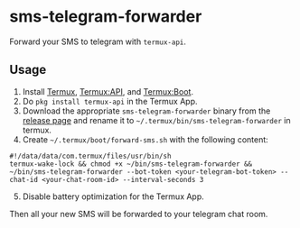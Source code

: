 # sms-telegram-forwarder

Forward your SMS to telegram with `termux-api`.

## Usage

1. Install [Termux](https://f-droid.org/en/packages/com.termux/), [Termux:API](https://f-droid.org/en/packages/com.termux.api), and [Termux:Boot](https://f-droid.org/en/packages/com.termux.boot/).
2. Do `pkg install termux-api` in the Termux App.
3. Download the appropriate `sms-telegram-forwarder` binary from the [release page](https://github.com/NOBLES5E/sms-telegram-forwarder/releases) and rename it to `~/.termux/bin/sms-telegram-forwarder` in termux.
4. Create `~/.termux/boot/forward-sms.sh` with the following content:
```
#!/data/data/com.termux/files/usr/bin/sh
termux-wake-lock && chmod +x ~/bin/sms-telegram-forwarder && ~/bin/sms-telegram-forwarder --bot-token <your-telegram-bot-token> --chat-id <your-chat-room-id> --interval-seconds 3
```
5. Disable battery optimization for the Termux App.

Then all your new SMS will be forwarded to your telegram chat room.
